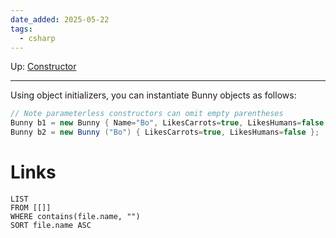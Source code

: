 ```yaml
---
date_added: 2025-05-22
tags:
  - csharp
---
```

Up: [Constructor](Constructor.md)
___
 Using object initializers, you can instantiate Bunny objects as follows:
```cs
// Note parameterless constructors can omit empty parentheses
Bunny b1 = new Bunny { Name="Bo", LikesCarrots=true, LikesHumans=false };
Bunny b2 = new Bunny ("Bo") { LikesCarrots=true, LikesHumans=false };
```
# Links
```dataview
LIST
FROM [[]]
WHERE contains(file.name, "")
SORT file.name ASC
```
